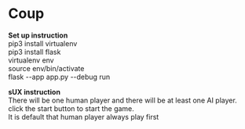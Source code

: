 # Coup
**Set up instruction**<br />
pip3 install virtualenv<br />
pip3 install flask<br />
virtualenv env<br />
source env/bin/activate<br />
flask --app app.py --debug run<br />


**sUX instruction**<br />
There will be one human player and there will be at least one AI player.<br />
click the start button to start the game. <br />
It is default that human player always play first<br />